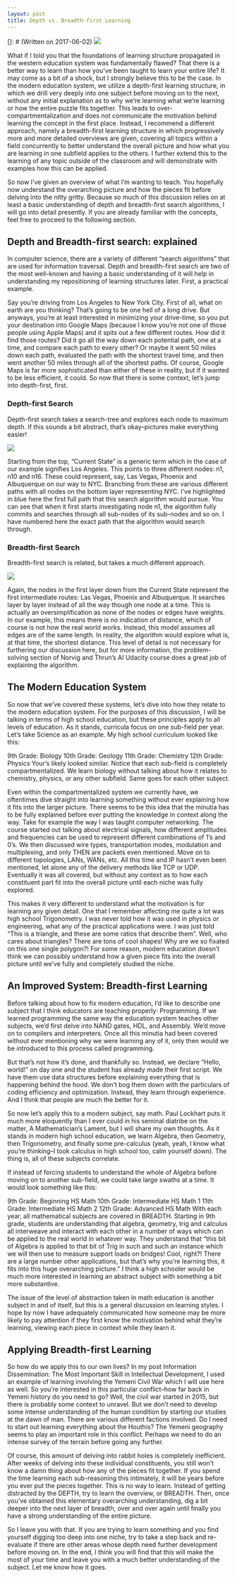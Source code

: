 ```yaml
---
layout: post
title: Depth vs. Breadth-first Learning
---
```

[]: # (Written on 2017-06-02)
![](/images/depth-breadth-learning/learn-benches.jpg)

What if I told you that the foundations of learning structure propagated in the western education system was fundamentally flawed? That there is a better way to learn than how you’ve been taught to learn your entire life? It may come as a bit of a shock, but I strongly believe this to be the case. In the modern education system, we utilize a depth-first learning structure, in which we drill very deeply into one subject before moving on to the next, without any initial explanation as to why we’re learning what we’re learning or how the entire puzzle fits together. This leads to over-compartmentalization and does not communicate the motivation behind learning the concept in the first place. Instead, I recommend a different approach, namely a breadth-first learning structure in which progressively more and more detailed overviews are given, covering all topics within a field concurrently to better understand the overall picture and how what you are learning in one subfield applies to the others. I further extend this to the learning of any topic outside of the classroom and will demonstrate with examples how this can be applied.

So now I’ve given an overview of what I’m wanting to teach. You hopefully now understand the overarching picture and how the pieces fit before delving into the nitty gritty. Because so much of this discussion relies on at least a basic understanding of depth and breadth-first search algorithms, I will go into detail presently. If you are already familiar with the concepts, feel free to proceed to the following section.

## Depth and Breadth-first search: explained
In computer science, there are a variety of different “search algorithms” that are used for information traversal. Depth and breadth-first search are two of the most well-known and having a basic understanding of it will help in understanding my repositioning of learning structures later. First, a practical example.

Say you’re driving from Los Angeles to New York City. First of all, what on earth are you thinking? That’s going to be one hell of a long drive. But anyways, you’re at least interested in minimizing your drive-time, so you put your destination into Google Maps (because I know you’re not one of those people using Apple Maps) and it spits out a few different routes.  How did it find those routes? Did it go all the way down each potential path, one at a time, and compare each path to every other? Or maybe it went 50 miles down each path, evaluated the path with the shortest travel time, and then went another 50 miles through all of the shortest paths. Of course, Google Maps is far more sophisticated than either of these in reality, but if it wanted to be less efficient, it could. So now that there is some context, let’s jump into depth-first, first.

### Depth-first Search
Depth-first search takes a search-tree and explores each node to maximum depth. If this sounds a bit abstract, that’s okay–pictures make everything easier!

![](/images/depth-breadth-learning/depth-graph.png)

Starting from the top, “Current State” is a generic term which in the case of our example signifies Los Angeles. This points to three different nodes: n1, n10 and n16. These could represent, say, Las Vegas, Phoenix and Albuquerque on our way to NYC. Branching from these are various different paths with all nodes on the bottom layer representing NYC. I’ve highlighted in blue here the first full path that this search algorithm would pursue. You can see that when it first starts investigating node n1, the algorithm fully commits and searches through all sub-nodes of its sub-nodes and so on. I have numbered here the exact path that the algorithm would search through.

### Breadth-first Search
Breadth-first search is related, but takes a much different approach.

![](/images/depth-breadth-learning/breadth-graph.png)

Again, the nodes in the first layer down from the Current State represent the first intermediate routes: Las Vegas, Phoenix and Albuquerque. It searches layer by layer instead of all the way though one node at a time. This is actually an oversimplification as none of the nodes or edges have weights. In our example, this means there is no indication of distance, which of course is not how the real world works. Instead, this model assumes all edges are of the same length. In reality, the algorithm would explore what is, at that time, the shortest distance. This level of detail is not necessary for furthering our discussion here, but for more information, the problem-solving section of Norvig and Thrun’s AI Udacity course does a great job of explaining the algorithm.

## The Modern Education System
So now that we’ve covered these systems, let’s dive into how they relate to the modern education system. For the purposes of this discussion, I will be talking in terms of high school education, but these principles apply to all levels of education. As it stands, curricula focus on one sub-field per year. Let’s take Science as an example. My high school curriculum looked like this:

9th Grade: Biology
10th Grade: Geology
11th Grade: Chemistry
12th Grade: Physics
Your’s likely looked similar. Notice that each sub-field is completely compartmentalized. We learn biology without talking about how it relates to chemistry, physics, or any other subfield. Same goes for each other subject.

Even within the compartmentalized system we currently have, we oftentimes dive straight into learning something without ever explaining how it fits into the larger picture. There seems to be this idea that the minutia has to be fully explained before ever putting the knowledge in context along the way. Take for example the way I was taught computer networking. The course started out talking about electrical signals, how different amplitudes and frequencies can be used to represent different combinations of 1’s and 0’s. We then discussed wire types, transportation modes, modulation and multiplexing, and only THEN are packets even mentioned. Move on to different topologies, LANs, WANs, etc. All this time and IP hasn’t even been mentioned, let alone any of the delivery methods like TCP or UDP. Eventually it was all covered, but without any context as to how each constituent part fit into the overall picture until each niche was fully explored.

This makes it very different to understand what the motivation is for learning any given detail. One that I remember affecting me quite a lot was high school Trigonometry. I was never told how it was used in physics or engineering, what any of the practical applications were. I was just told “This is a triangle, and these are some ratios that describe them”. Well, who cares about triangles? There are tons of cool shapes! Why are we so fixated on this one single polygon?! For some reason, modern education doesn’t think we can possibly understand how a given piece fits into the overall picture until we’ve fully and completely studied the niche.

## An Improved System: Breadth-first Learning
Before talking about how to fix modern education, I’d like to describe one subject that I think educators are teaching properly: Programming. If we learned programming the same way the education system teaches other subjects, we’d first delve into NAND gates, HDL, and Assembly. We’d move on to compilers and interpreters. Once all this minutia had been covered without ever mentioning why we were learning any of it, only then would we be introduced to this process called programming.

But that’s not how it’s done, and thankfully so. Instead, we declare “Hello, world!” on day one and the student has already made their first script. We have them use data structures before explaining everything that is happening behind the hood. We don’t bog them down with the particulars of coding efficiency and optimization. Instead, they learn through experience. And I think that people are much the better for it.

So now let’s apply this to a modern subject, say math. Paul Lockhart puts it much more eloquently than I ever could in his seminal diatribe on the matter, A Mathematician’s Lament, but I will share my own thoughts. As it stands in modern high school education, we learn Algebra, then Geometry, then Trigonometry, and finally some pre-calculus (yeah, yeah, I know what you’re thinking–I took calculus in high school too, calm yourself down). The thing is, all of these subjects correlate.

If instead of forcing students to understand the whole of Algebra before moving on to another sub-field, we could take large swaths at a time. It would look something like this:

9th Grade: Beginning HS Math
10th Grade: Intermediate HS Math 1
11th Grade: Intermediate HS Math 2
12th Grade: Advanced HS Math
With each year, all mathematical subjects are covered in BREADTH. Starting in 9th grade, students are understanding that algebra, geometry, trig and calculus all interweave and interact with each other in a number of ways which can be applied to the real world in whatever way.  They understand that “this bit of Algebra is applied to that bit of Trig in such and such an instance which we will then use to measure support loads on bridges! Cool, right?! There are a large number other applications, but that’s why you’re learning this, it fits into this huge overarching picture.” I think a high schooler would be much more interested in learning an abstract subject with something a bit more substantive.

The issue of the level of abstraction taken in math education is another subject in and of itself, but this is a general discussion on learning styles. I hope by now I have adequately communicated how someone may be more likely to pay attention if they first know the motivation behind what they’re learning, viewing each piece in context while they learn it.

## Applying Breadth-first Learning
So how do we apply this to our own lives? In my post Information Dissemination: The Most Important Skill in Intellectual Development, I used an example of learning involving the Yemeni Civil War which I will use here as well. So you’re interested in this particular conflict–how far back in Yemeni history do you need to go? Well, the civil war started in 2015, but there is probably some context to unravel. But we don’t need to develop some intense understanding of the human condition by starting our studies at the dawn of man. There are various different factions involved. Do I need to start out learning everything about the Houthis? The Yemeni geography seems to play an important role in this conflict. Perhaps we need to do an intense survey of the terrain before going any further.

Of course, this amount of delving into rabbit holes is completely inefficient. After weeks of delving into these individual constituents, you still won’t know a damn thing about how any of the pieces fit together. If you spend the time learning each sub-reasoning this intimately, it will be years before you ever put the pieces together. This is no way to learn. Instead of getting distracted by the DEPTH, try to learn the overview, or BREADTH. Then, once you’ve obtained this elementary overarching understanding, dig a bit deeper into the next layer of breadth, over and over again until finally you have a strong understanding of the entire picture.

So I leave you with that. If you are trying to learn something and you find yourself digging too deep into one niche, try to take a step back and re-evaluate if there are other areas whose depth need further development before moving on.  In the end, I think you will find that this will make the most of your time and leave you with a much better understanding of the subject. Let me know how it goes.
